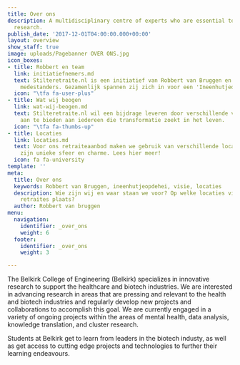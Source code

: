 ```yaml
---
title: Over ons
description: A multidisciplinary centre of experts who are essential to patient-oriented
  research.
publish_date: '2017-12-01T04:00:00.000+00:00'
layout: overview
show_staff: true
image: uploads/Pagebanner OVER ONS.jpg
icon_boxes:
- title: Robbert en team
  link: initiatiefnemers.md
  text: Stilteretraite.nl is een initiatief van Robbert van Bruggen en een team van
    medestanders. Gezamenlijk spannen zij zich in voor een 'Ineenhutjeopdehei 2.0'
  icon: "\tfa fa-user-plus"
- title: Wat wij beogen
  link: wat-wij-beogen.md
  text: Stilteretraite.nl wil een bijdrage leveren door verschillende vormen van stilte-retraite
    aan te bieden aan iedereen die transformatie zoekt in het leven.
  icon: "\tfa fa-thumbs-up"
- title: Locaties
  link: locaties.md
  text: Voor ons retraiteaanbod maken we gebruik van verschillende locaties, met ieder
    zijn unieke sfeer en charme. Lees hier meer!
  icon: fa fa-university
template: ''
meta:
  title: Over ons
  keywords: Robbert van Bruggen, ineenhutjeopdehei, visie, locaties
  description: Wie zijn wij en waar staan we voor? Op welke locaties vinden onze stilte
    retraites plaats?
  author: Robbert van bruggen
menu:
  navigation:
    identifier: _over_ons
    weight: 6
  footer:
    identifier: _over_ons
    weight: 3

---
```

The Belkirk College of Engineering (Belkirk) specializes in innovative research to support the healthcare and biotech industries. We are interested in advancing research in areas that are pressing and relevant to the health and biotech industries and regularly develop new projects and collaborations to accomplish this goal. We are currently engaged in a variety of ongoing projects within the areas of mental health, data analysis, knowledge translation, and cluster research.

Students at Belkirk get to learn from leaders in the biotech industy, as well as get access to cutting edge projects and technologies to further their learning endeavours.